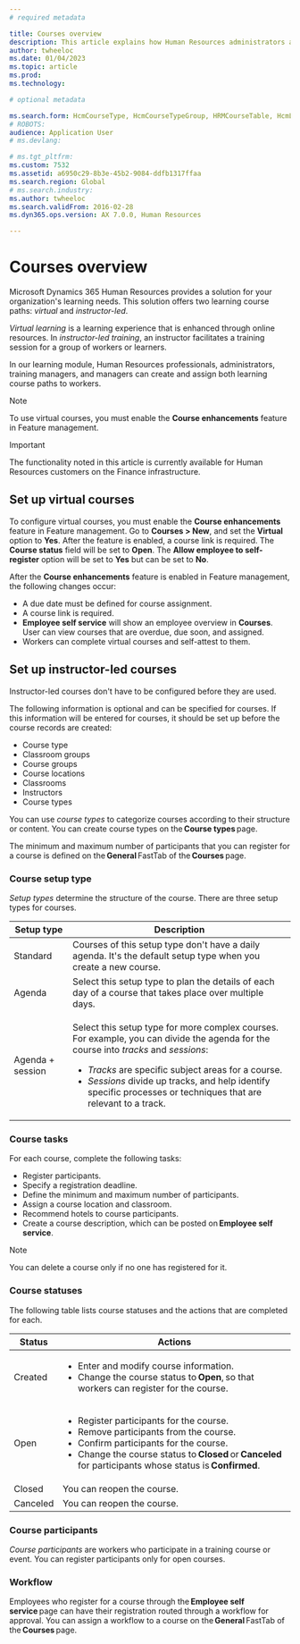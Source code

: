 ```yaml
---
# required metadata

title: Courses overview
description: This article explains how Human Resources administrators and managers can use the courses features to maintain information about courses that are available to workers.
author: twheeloc
ms.date: 01/04/2023
ms.topic: article
ms.prod: 
ms.technology: 

# optional metadata

ms.search.form: HcmCourseType, HcmCourseTypeGroup, HRMCourseTable, HcmLearningWorkspace
# ROBOTS: 
audience: Application User
# ms.devlang: 

# ms.tgt_pltfrm: 
ms.custom: 7532
ms.assetid: a6950c29-8b3e-45b2-9084-ddfb1317ffaa
ms.search.region: Global
# ms.search.industry: 
ms.author: twheeloc
ms.search.validFrom: 2016-02-28
ms.dyn365.ops.version: AX 7.0.0, Human Resources

---
```


# Courses overview

Microsoft Dynamics 365 Human Resources provides a solution for your organization's learning needs. This solution offers two learning course paths: *virtual* and *instructor-led*.

*Virtual learning* is a learning experience that is enhanced through online resources. In *instructor-led training*, an instructor facilitates a training session for a group of workers or learners.

In our learning module, Human Resources professionals, administrators, training managers, and managers can create and assign both learning course paths to workers.

> [!NOTE]
> To use virtual courses, you must enable the **Course enhancements** feature in Feature management.


> [!IMPORTANT]
> The functionality noted in this article is currently available for Human Resources customers on the Finance infrastructure.  

## Set up virtual courses

To configure virtual courses, you must enable the **Course enhancements** feature in Feature management. Go to **Courses \> New**, and set the **Virtual** option to **Yes**. After the feature is enabled, a course link is required. The **Course status** field will be set to **Open**. The **Allow employee to self-register** option will be set to **Yes** but can be set to **No**.

After the **Course enhancements** feature is enabled in Feature management, the following changes occur:

- A due date must be defined for course assignment.
- A course link is required.
- **Employee self service** will show an employee overview in **Courses**. User can view courses that are overdue, due soon, and assigned.
- Workers can complete virtual courses and self-attest to them.

## Set up instructor-led courses

Instructor-led courses don't have to be configured before they are used.

The following information is optional and can be specified for courses. If this information will be entered for courses, it should be set up before the course records are created:

- Course type
- Classroom groups
- Course groups
- Course locations
- Classrooms
- Instructors
- Course types

You can use *course types* to categorize courses according to their structure or content. You can create course types on the **Course types** page.

The minimum and maximum number of participants that you can register for a course is defined on the **General** FastTab of the **Courses** page.

### Course setup type 

*Setup types* determine the structure of the course. There are three setup types for courses.

| Setup type | Description |
|------|--------|
| Standard | Courses of this setup type don't have a daily agenda. It's the default setup type when you create a new course. |
| Agenda | Select this setup type to plan the details of each day of a course that takes place over multiple days. |
| Agenda + session | <p>Select this setup type for more complex courses. For example, you can divide the agenda for the course into *tracks* and *sessions*:</p><ul><li>*Tracks* are specific subject areas for a course.</li><li>*Sessions* divide up tracks, and help identify specific processes or techniques that are relevant to a track.</li></ul> |

### Course tasks

For each course, complete the following tasks:

- Register participants.
- Specify a registration deadline.
- Define the minimum and maximum number of participants.
- Assign a course location and classroom.
- Recommend hotels to course participants.
- Create a course description, which can be posted on **Employee self service**.

> [!NOTE]
> You can delete a course only if no one has registered for it.

### Course statuses

The following table lists course statuses and the actions that are completed for each.

| Status | Actions |
|------|--------|
| Created | <ul><li>Enter and modify course information.</li><li>Change the course status to **Open**, so that workers can register for the course.</li></ul> | 
| Open | <ul><li>Register participants for the course.</li><li>Remove participants from the course.</li><li>Confirm participants for the course.</li><li>Change the course status to **Closed** or **Canceled** for participants whose status is **Confirmed**.</li></ul>|
| Closed | You can reopen the course. |
| Canceled | You can reopen the course. |

### Course participants

*Course participants* are workers who participate in a training course or event. You can register participants only for open courses.

### Workflow

Employees who register for a course through the **Employee self service** page can have their registration routed through a workflow for approval. You can assign a 
workflow to a course on the **General** FastTab of the **Courses** page.

